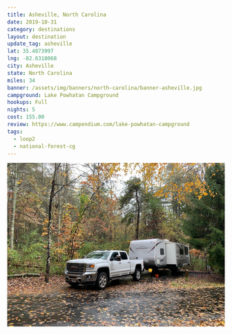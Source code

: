 ```yaml
---
title: Asheville, North Carolina
date: 2019-10-31
category: destinations
layout: destination
update_tag: asheville
lat: 35.4873997
lng: -82.6318068
city: Asheville
state: North Carolina
miles: 34
banner: /assets/img/banners/north-carolina/banner-asheville.jpg
campground: Lake Powhatan Campground
hookups: Full
nights: 5
cost: 155.00
review: https://www.campendium.com/lake-powhatan-campground
tags:
  - loop2
  - national-forest-cg
---
```


<img src="/assets/img/destinations/north-carolina/asheville.jpg">
